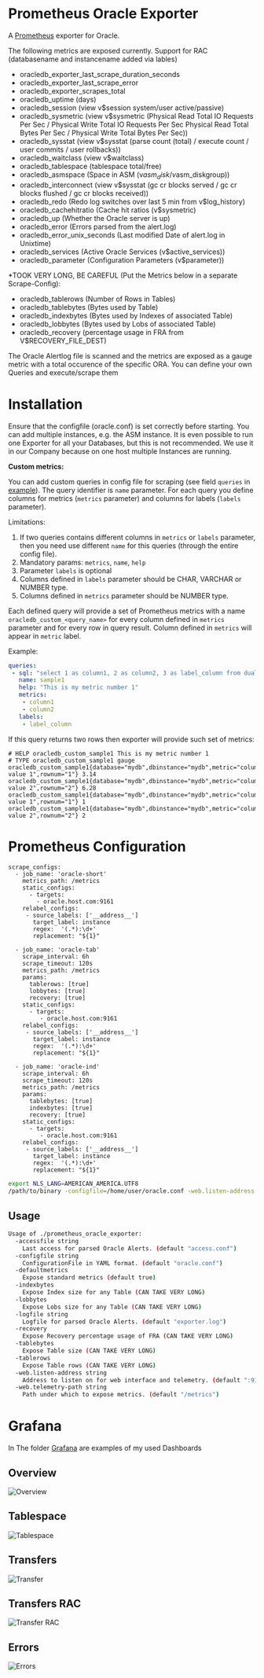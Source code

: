 # Prometheus Oracle Exporter

A [Prometheus](https://prometheus.io/) exporter for Oracle.

The following metrics are exposed currently. Support for RAC (databasename and instancename added via lables)

- oracledb_exporter_last_scrape_duration_seconds
- oracledb_exporter_last_scrape_error
- oracledb_exporter_scrapes_total
- oracledb_uptime (days)
- oracledb_session (view v$session system/user active/passive)
- oracledb_sysmetric (view v$sysmetric
                  (Physical Read Total IO Requests Per Sec / Physical Write Total IO Requests Per Sec
                   Physical Read Total Bytes Per Sec / Physical Write Total Bytes Per Sec))
- oracledb_sysstat (view v$sysstat (parse count (total) / execute count / user commits / user rollbacks))
- oracledb_waitclass (view v$waitclass)
- oracledb_tablespace (tablespace total/free)
- oracledb_asmspace (Space in ASM (v$asm_disk/v$asm_diskgroup))
- oracledb_interconnect (view v$sysstat (gc cr blocks served / gc cr blocks flushed / gc cr blocks received))
- oracledb_redo (Redo log switches over last 5 min from v$log_history)
- oracledb_cachehitratio (Cache hit ratios (v$sysmetric)
- oracledb_up (Whether the Oracle server is up)
- oracledb_error (Errors parsed from the alert.log)
- oracledb_error_unix_seconds (Last modified Date of alert.log in Unixtime)
- oracledb_services (Active Oracle Services (v$active_services))
- oracledb_parameter (Configuration Parameters (v$parameter))

*TOOK VERY LONG, BE CAREFUL (Put the Metrics below in a separate Scrape-Config):
- oracledb_tablerows (Number of Rows in Tables)
- oracledb_tablebytes (Bytes used by Table)
- oracledb_indexbytes (Bytes used by Indexes of associated Table)
- oracledb_lobbytes (Bytes used by Lobs of associated Table)
- oracledb_recovery (percentage usage in FRA from V$RECOVERY_FILE_DEST)


The Oracle Alertlog file is scanned and the metrics are exposed as a gauge metric with a total occurence of the specific ORA.
You can define your own Queries and execute/scrape them

# Installation

Ensure that the configfile (oracle.conf) is set correctly before starting. You can add multiple instances, e.g. the ASM instance. It is even possible to run one Exporter for all your Databases, but this is not recommended. We use it in our Company because on one host multiple Instances are running.

**Custom metrics:**

You can add custom queries in config file for scraping (see field `queries` in [example](./oracle.conf.example)). The query identifier is `name` parameter. For each query you define columns for metrics (`metrics` parameter) and columns for labels (`labels` parameter).

Limitations:
1. If two queries contains different columns in `metrics` or `labels` parameter, then you need use different `name` for this queries (through the entire config file).
2. Mandatory params: `metrics`, `name`, `help`
3. Parameter `labels` is optional
4. Columns defined in `labels` parameter should be CHAR, VARCHAR or NUMBER type.
5. Columns defined in `metrics` parameter should be  NUMBER type.

Each defined query will provide a set of Prometheus metrics with a name `oracledb_custom_<query_name>` for every column defined in `metrics` parameter and for every row in query result. Column defined in `metrics` will appear in `metric` label.

Example:
```yaml
queries:
 - sql: "select 1 as column1, 2 as column2, 3 as label_column from dual"
   name: sample1
   help: "This is my metric number 1"
   metrics:
    - column1
    - column2
   labels:
    - label_column
```
If this query returns two rows then exporter will provide such set of metrics:
```
# HELP oracledb_custom_sample1 This is my metric number 1
# TYPE oracledb_custom_sample1 gauge
oracledb_custom_sample1{database="mydb",dbinstance="mydb",metric="column1",label_column="some value 1",rownum="1"} 3.14
oracledb_custom_sample1{database="mydb",dbinstance="mydb",metric="column1",label_column="some value 2",rownum="2"} 6.28
oracledb_custom_sample1{database="mydb",dbinstance="mydb",metric="column2",label_column="some value 1",rownum="1"} 1
oracledb_custom_sample1{database="mydb",dbinstance="mydb",metric="column2",label_column="some value 2",rownum="2"} 2
```


# Prometheus Configuration
```
scrape_configs:
  - job_name: 'oracle-short'
    metrics_path: /metrics
    static_configs:
      - targets:
        - oracle.host.com:9161
    relabel_configs:
     - source_labels: ['__address__']
       target_label: instance
       regex:  '(.*):\d+'
       replacement: "${1}"

  - job_name: 'oracle-tab'
    scrape_interval: 6h
    scrape_timeout: 120s
    metrics_path: /metrics
    params:
      tablerows: [true]
      lobbytes: [true]
      recovery: [true]
    static_configs:
      - targets:
         - oracle.host.com:9161
    relabel_configs:
     - source_labels: ['__address__']
       target_label: instance
       regex:  '(.*):\d+'
       replacement: "${1}"

  - job_name: 'oracle-ind'
    scrape_interval: 6h
    scrape_timeout: 120s
    metrics_path: /metrics
    params:
      tablebytes: [true]
      indexbytes: [true]
      recovery: [true]
    static_configs:
      - targets:
         - oracle.host.com:9161
    relabel_configs:
     - source_labels: ['__address__']
       target_label: instance
       regex:  '(.*):\d+'
       replacement: "${1}"
```

```bash
export NLS_LANG=AMERICAN_AMERICA.UTF8
/path/to/binary -configfile=/home/user/oracle.conf -web.listen-address :9161
```

## Usage

```bash
Usage of ./prometheus_oracle_exporter:
  -accessfile string
    Last access for parsed Oracle Alerts. (default "access.conf")
  -configfile string
    ConfigurationFile in YAML format. (default "oracle.conf")
  -defaultmetrics
    Expose standard metrics (default true)
  -indexbytes
    Expose Index size for any Table (CAN TAKE VERY LONG)
  -lobbytes
    Expose Lobs size for any Table (CAN TAKE VERY LONG)
  -logfile string
    Logfile for parsed Oracle Alerts. (default "exporter.log")
  -recovery
    Expose Recovery percentage usage of FRA (CAN TAKE VERY LONG)
  -tablebytes
    Expose Table size (CAN TAKE VERY LONG)
  -tablerows
    Expose Table rows (CAN TAKE VERY LONG)
  -web.listen-address string
    Address to listen on for web interface and telemetry. (default ":9161")
  -web.telemetry-path string
    Path under which to expose metrics. (default "/metrics")
```

# Grafana
In The folder [Grafana](https://grafana.com) are examples of my used Dashboards

## Overview
![Overview](grafana/overview.png)

## Tablespace
![Tablespace](grafana/tablespace.png)

## Transfers
![Transfer](grafana/transfers.png)

## Transfers RAC
![Transfer RAC](grafana/transfers-rac.png)

## Errors
![Errors](grafana/errors.png)
